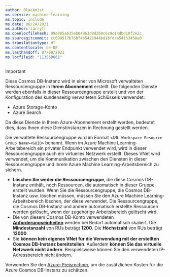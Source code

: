 ```yaml
---
author: Blackmist
ms.service: machine-learning
ms.topic: include
ms.date: 06/24/2021
ms.author: larryfr
ms.openlocfilehash: 99d885ab35eb04963d9d2b0c6c9c14dbd10f2e2c
ms.sourcegitcommit: cc099517b76bf4b5421944bd1bfdaa54153458a0
ms.translationtype: HT
ms.contentlocale: de-DE
ms.lasthandoff: 07/09/2021
ms.locfileid: "113559661"
---
```

> [!IMPORTANT]
> Diese Cosmos DB-Instanz wird in einer von Microsoft verwalteten Ressourcengruppe in __Ihrem Abonnement__ erstellt. Die folgenden Dienste werden ebenfalls in dieser Ressourcengruppe erstellt und von der Konfiguration des kundenseitig verwalteten Schlüssels verwendet:
> * Azure Storage-Konto
> * Azure Search
>
> Da diese Dienste in Ihrem Azure-Abonnement erstellt werden, bedeutet dies, dass Ihnen diese Dienstinstanzen in Rechnung gestellt werden. 
>
> Die verwaltete Ressourcengruppe wird im Format `<AML Workspace Resource Group Name><GUID>` benannt. Wenn im Azure Machine Learning-Arbeitsbereich ein privater Endpunkt verwendet wird, wird in dieser Ressourcengruppe auch ein virtuelles Netzwerk erstellt. Dieses VNet wird verwendet, um die Kommunikation zwischen den Diensten in dieser Ressourcengruppe und Ihrem Azure Machine Learning-Arbeitsbereich zu sichern.
> 
> * __Löschen Sie weder die Ressourcengruppe__, die diese Cosmos DB-Instanz enthält, noch Ressourcen, die automatisch in dieser Gruppe erstellt wurden. Wenn Sie die Ressourcengruppe, die Cosmos DB-Instanz usw. löschen müssen, müssen Sie den Azure Machine Learning-Arbeitsbereich löschen, der diese verwendet. Die Ressourcengruppe, die Cosmos DB-Instanz und andere automatisch erstellte Ressourcen werden gelöscht, wenn der zugehörige Arbeitsbereich gelöscht wird.
> * Die von diesem Cosmos DB-Konto verwendeten [__Anforderungseinheiten__](../articles/cosmos-db/request-units.md) werden bei Bedarf automatisch skaliert. Die __Mindestanzahl__ von RUs beträgt __1200__. Die __Höchstzahl__ von RUs beträgt __12000__.
> * Sie __können kein eigenes VNet für die Verwendung mit der erstellten Cosmos DB-Instanz bereitstellen__. Außerdem __können Sie das virtuelle Netzwerk nicht ändern__. Beispielsweise können Sie den verwendeten IP-Adressbereich nicht ändern.
> 
> Verwenden Sie den [Azure-Preisrechner](https://azure.microsoft.com/pricing/calculator/), um die zusätzlichen Kosten für die Azure Cosmos DB-Instanz zu schätzen.